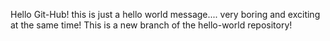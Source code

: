 Hello Git-Hub!
this is just a hello world message....
very boring and exciting at the same time!
This is a new branch of the hello-world repository!
